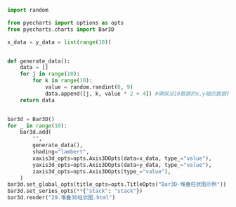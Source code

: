 
<BlogInfo id="139" title="59.堆叠D柱状图" author="白日梦想猿" pv=0 read_times=0 pre_cost_time=0分40秒 category="pyecharts学习" tag_list="['pyecharts学习']" create_time="2021.01.22 14:29:00" update_time="2021.01.22 14:32:15" />

```python
import random

from pyecharts import options as opts
from pyecharts.charts import Bar3D

x_data = y_data = list(range(10))


def generate_data():
    data = []
    for j in range(10):
        for k in range(10):
            value = random.randint(0, 9)
            data.append([j, k, value * 2 + 4]) #确保没10数据的x,y轴的数据相同即可在绘制3d柱状图的时候完成叠加
    return data


bar3d = Bar3D()
for _ in range(10):
    bar3d.add(
        "",
        generate_data(),
        shading="lambert",
        xaxis3d_opts=opts.Axis3DOpts(data=x_data, type_="value"),
        yaxis3d_opts=opts.Axis3DOpts(data=y_data, type_="value"),
        zaxis3d_opts=opts.Axis3DOpts(type_="value"),
    )
bar3d.set_global_opts(title_opts=opts.TitleOpts("Bar3D-堆叠柱状图示例"))
bar3d.set_series_opts(**{"stack": "stack"})
bar3d.render("29.堆叠3D柱状图.html")

```
